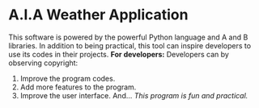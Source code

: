 # A.I.A Weather Application
This software is powered by the powerful Python language and A and B libraries.
In addition to being practical, this tool can inspire developers to use its codes in their projects.
**For developers:**
Developers can by observing copyright:
1) Improve the program codes.
2) Add more features to the program.
3) Improve the user interface.
And...
*This program is fun and practical.*
